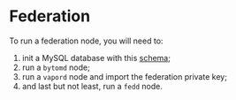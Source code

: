 # Federation

To run a federation node, you will need to:

1. init a MySQL database with this [schema](./federation.sql);
2. run a `bytomd` node;
3. run a `vapord` node and import the federation private key;
4. and last but not least, run a `fedd` node.